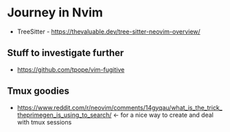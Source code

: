 # Journey in Nvim

- TreeSitter - https://thevaluable.dev/tree-sitter-neovim-overview/


## Stuff to investigate further

- https://github.com/tpope/vim-fugitive


## Tmux goodies

- https://www.reddit.com/r/neovim/comments/14gyqau/what_is_the_trick_theprimegen_is_using_to_search/  <- for a nice way to create and deal with tmux sessions
